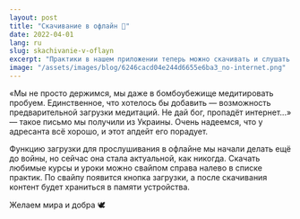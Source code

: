 ```yaml
---
layout: post
title: "Скачивание в офлайн 💾"
date: 2022-04-01
lang: ru
slug: skachivanie-v-oflayn
excerpt: "Практики в нашем приложении теперь можно скачивать и слушать даже без интернета."
image: "/assets/images/blog/6246cacd04e244d6655e6ba3_no-internet.png"
---
```



«Мы не просто держимся, мы даже в бомбоубежище медитировать пробуем. Единственное, что хотелось бы добавить — возможность предварительной загрузки медитаций. Не дай бог, пропадёт интернет...» — такое письмо мы получили из Украины. Очень надеемся, что у адресанта всё хорошо, и этот апдейт его порадует.

Функцию загрузки для прослушивания в офлайне мы начали делать ещё до войны, но сейчас она стала актуальной, как никогда. Скачать любимые курсы и уроки можно свайпом справа налево в списке практик. По свайпу появится кнопка загрузки, а после скачивания контент будет храниться в памяти устройства.

Желаем мира и добра 🕊
